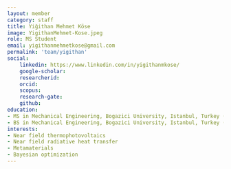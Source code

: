 ```yaml
---
layout: member
category: staff
title: Yiğithan Mehmet Köse
image: YigithanMehmet-Kose.jpeg
role: MS Student
email: yigithanmehmetkose@gmail.com
permalink: 'team/yigithan'
social:
    linkedin: https://www.linkedin.com/in/yigithanmkose/
    google-scholar: 
    researcherid:
    orcid:
    scopus: 
    research-gate:
    github:
education:
- MS in Mechanical Engineering, Bogazici University, Istanbul, Turkey (2024)
- BS in Mechanical Engineering, Bogazici University, Istanbul, Turkey (2022)
interests:
- Near field thermophotovoltaics
- Near field radiative heat transfer
- Metamaterials
- Bayesian optimization
---
```

